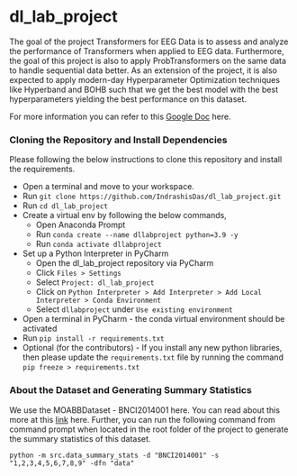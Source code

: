 # dl_lab_project

The goal of the project Transformers for EEG Data is to assess and analyze the performance of Transformers when applied to EEG data. Furthermore, the goal of this project is also to apply ProbTransformers on the same data to handle sequential data better. As an extension of the project, it is also expected to apply modern-day Hyperparameter Optimization techniques like Hyperband and BOHB such that we get the best model with the best hyperparameters yielding the best performance on this dataset.

For more information you can refer to this [Google Doc](https://docs.google.com/document/d/1N7uG7VsaE7LVqsaoxjrBQCio4SGWjhkmxrTy3-VaLP8/edit?usp=sharing) here.

### Cloning the Repository and Install Dependencies
Please following the below instructions to clone this repository and install the requirements.

- Open a terminal and move to your workspace.
- Run `git clone https://github.com/IndrashisDas/dl_lab_project.git`
- Run `cd dl_lab_project`
- Create a virtual env by following the below commands,
  - Open Anaconda Prompt
  - Run `conda create --name dllabproject python=3.9 -y`
  - Run `conda activate dllabproject`
- Set up a Python Interpreter in PyCharm
  - Open the dl_lab_project repository via PyCharm
  - Click `Files > Settings`
  - Select `Project: dl_lab_project`
  - Click on `Python Interpreter > Add Interpreter > Add Local Interpreter > Conda Environment`
  - Select `dllabproject` under `Use existing environment` 
- Open a terminal in PyCharm - the conda virtual environment should be activated
- Run `pip install -r requirements.txt`
- Optional (for the contributors) - If you install any new python libraries, then please update the `requirements.txt` file by running the command `pip freeze > requirements.txt`

### About the Dataset and Generating Summary Statistics

We use the MOABBDataset - BNCI2014001 here. You can read about this more at this [link](http://moabb.neurotechx.com/docs/generated/moabb.datasets.BNCI2014001.html) here. Further, you can run the following command from command prompt when located in the root folder of the project to generate the summary statistics of this dataset.

`python -m src.data_summary_stats -d "BNCI2014001" -s "1,2,3,4,5,6,7,8,9" -dfn "data"`
